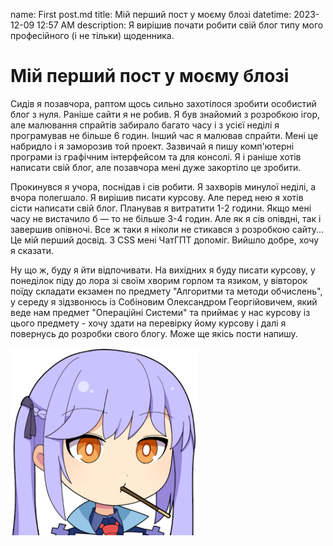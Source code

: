 name: First post.md
title: Мій перший пост у моєму блозі
datetime: 2023-12-09 12:57 AM
description: Я вирішив почати робити свій блог типу мого професійного (і не тільки) щоденника.

# Мій перший пост у моєму блозі

Сидів я позавчора, раптом щось сильно захотілося зробити особистий блог з нуля. Раніше сайти я не робив. Я був знайомий з розробкою ігор, але малювання спрайтів забирало багато часу і з усієї неділі я програмував не більше 6 годин. Інший час я малював спрайти. Мені це набридло і я заморозив той проект. Зазвичай я пишу комп'ютерні програми із графічним інтерфейсом та для консолі. Я і раніше хотів написати свій блог, але позавчора мені дуже закортіло це зробити.

Прокинувся я учора, поснідав і сів робити. Я захворів минулої неділі, а вчора полегшало. Я вирішив писати курсову. Але перед нею я хотів сісти написати свій блог. Планував я витратити 1-2 години. Якщо мені часу не вистачило б — то не більше 3-4 годин. Але як я сів опівдні, так і завершив опівночі. Все ж таки я ніколи не стикався з розробкою сайту... Це мій перший досвід. З CSS мені ЧатГПТ допоміг. Вийшло добре, хочу я сказати.

Ну що ж, буду я йти відпочивати. На вихідних я буду писати курсову, у понеділок піду до лора зі своїм хворим горлом та язиком, у вівторок поїду складати екзамен по предмету "Алгоритми та методи обчислень", у середу я зідзвонюсь із Собіновим Олександром Георгійовичем, який веде нам предмет "Операційні Системи" та приймає у нас курсову із цього предмету - хочу здати на перевірку йому курсову і далі я повернусь до розробки свого блогу. Може ще якісь пости напишу.

<img src="../resources/images/test.png" alt="Моя фотография" width="300px">